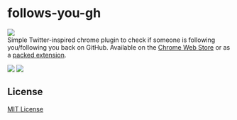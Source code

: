 # follows-you-gh
<a href="https://chrome.google.com/webstore/detail/follows-you-gh/opcdecaanaophnoiflaefmafidceiohe"><img src="https://developer.chrome.com/webstore/images/ChromeWebStore_Badge_v2_340x96.png"></img></a><br>
Simple Twitter-inspired chrome plugin to check if someone is following you/following you back on GitHub. Available on the [Chrome Web Store](https://chrome.google.com/webstore/detail/follows-you-gh/opcdecaanaophnoiflaefmafidceiohe) or as a [packed extension](https://github.com/xasos/follows-you-gh/raw/master/follows-you-gh.crx).<br>

<img src="https://cdn.rawgit.com/xasos/follows-you-gh/master/img/torvalds.png"></img>
<img src="https://cdn.rawgit.com/xasos/follows-you-gh/master/img/coldsauce.png"></img>

## License
[MIT License](LICENSE)
